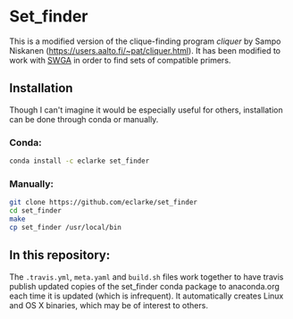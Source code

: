 # Set_finder

This is a modified version of the clique-finding program _cliquer_ by Sampo
Niskanen (https://users.aalto.fi/~pat/cliquer.html). It has been modified to
work with [SWGA](https://github.com/eclarke/swga) in order to find sets of
compatible primers.

## Installation

Though I can't imagine it would be especially useful for others, installation
can be done through conda or manually.

### Conda:

```sh
conda install -c eclarke set_finder
```

### Manually:

```sh
git clone https://github.com/eclarke/set_finder
cd set_finder
make
cp set_finder /usr/local/bin
```

## In this repository:

The `.travis.yml`, `meta.yaml` and `build.sh` files work together to have travis publish updated copies of the set_finder conda package to anaconda.org each time it is updated (which is infrequent). It automatically creates Linux and OS X binaries, which may be of interest to others.
